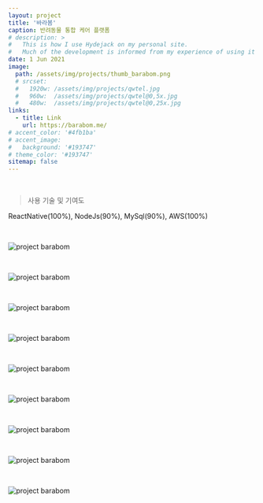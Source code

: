 ```yaml
---
layout: project
title: '바라봄'
caption: 반려동물 통합 케어 플랫폼
# description: >
#   This is how I use Hydejack on my personal site. 
#   Much of the development is informed from my experience of using it myself, creating a tight feedback loop.
date: 1 Jun 2021
image: 
  path: /assets/img/projects/thumb_barabom.png
  # srcset: 
  #   1920w: /assets/img/projects/qwtel.jpg
  #   960w:  /assets/img/projects/qwtel@0,5x.jpg
  #   480w:  /assets/img/projects/qwtel@0,25x.jpg
links:
  - title: Link
    url: https://barabom.me/
# accent_color: '#4fb1ba'
# accent_image:
#   background: '#193747'
# theme_color: '#193747'
sitemap: false
---
```


<br>

> 사용 기술 및 기여도

ReactNative(100%), NodeJs(90%), MySql(90%), AWS(100%)

<br>

![project barabom](/assets/img/projects/p01.png)

<br>

![project barabom](/assets/img/projects/p02.png)

<br>

![project barabom](/assets/img/projects/p03.png)

<br>

![project barabom](/assets/img/projects/p04.png)

<br>

![project barabom](/assets/img/projects/p05.png)

<br>

![project barabom](/assets/img/projects/p06.png)

<br>

![project barabom](/assets/img/projects/p07.png)

<br>

![project barabom](/assets/img/projects/p08.png)

<br>

![project barabom](/assets/img/projects/p09.png)